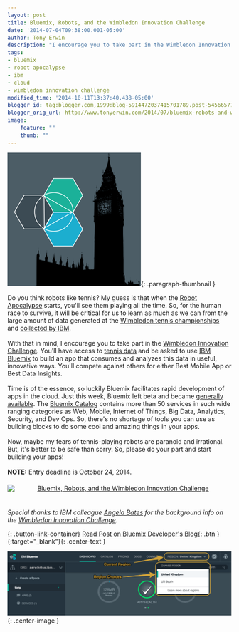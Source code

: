 ```yaml
---
layout: post
title: Bluemix, Robots, and the Wimbledon Innovation Challenge
date: '2014-07-04T09:38:00.001-05:00'
author: Tony Erwin
description: "I encourage you to take part in the Wimbledon Innovation Challenge. When the Robot Apocalypse starts, I think you'll see robots playing tennis all the time. For the human race to survive, it will be critical for us to learn as much as we can from the large amount of data generated at the Wimbledon tennis championships and collected by IBM."
tags:
- bluemix
- robot apocalypse
- ibm
- cloud
- wimbledon innovation challenge
modified_time: '2014-10-11T13:37:40.438-05:00'
blogger_id: tag:blogger.com,1999:blog-5914472037415701789.post-5456657761509708144
blogger_orig_url: http://www.tonyerwin.com/2014/07/bluemix-robots-and-wimbledon-innovation.html
image:
    feature: ""
    thumb: ""
---
```


![Bluemix UI Updates: Bluemix & Big Ben](/images/2014-11-20-bluemix-london-now-live/bluemixBigBen300.png){: .paragraph-thumbnail }

<!-- Adding hidden thumb because Blogger does weird cropping --> <img border="0" src="http://4.bp.blogspot.com/-6PgVrgplO3c/U-68yf9aPEI/AAAAAAADqgM/GGKJzphT5tM/s1600/robot_tennisThumbRatio.png" width="72" height="72" style="display:none;" />  <div style="margin-top: 0px;">Do you think robots like tennis? My guess is that when the <a href="https://www.youtube.com/watch?v=DBAYIK8CdPc" target="_blank">Robot Apocalypse</a> starts, you'll see them playing all the time. So, for the human race to survive, it will be critical for us to learn as much as we can from the large amount of data generated at the <a href="http://www.wimbledon.com/index.html" target="_blank">Wimbledon tennis championships</a> and <a href="http://wimbledoninsights.com/ibm-wimbledon/" target="_blank">collected by IBM</a>.<br /><br /></div><div style="margin-top: 0px;">With that in mind, I encourage you to take part in the <a href="http://www-05.ibm.com/uk/wimbledon_innovation_challenge/index.html" target="_blank">Wimbledon Innovation Challenge</a>. You'll have access to <a href="http://www-05.ibm.com/uk/wimbledon_innovation_challenge/data/Wimbledon_2013_Sample_Point_by_Point_data.csv">tennis data</a> and be asked to use <a href="https://www.bluemix.net/" target="_blank">IBM Bluemix</a> to build an app that consumes and analyzes this data in useful, innovative ways. You'll compete against others for either Best Mobile App or Best Data Insights. <br /><br /></div>Time is of the essence, so luckily Bluemix facilitates rapid development of apps in the cloud. Just this week, Bluemix left beta and became <a href="https://developer.ibm.com/bluemix/2014/06/30/general-availability/" target="_blank">generally available</a>. The <a href="https://ace.ng.bluemix.net/#/store/cloudOEPaneId=store" target="_blank">Bluemix Catalog</a> contains more than 50 services in such wide ranging categories as Web, Mobile, Internet of Things, Big Data, Analytics, Security, and Dev Ops. So, there's no shortage of tools you can use as building blocks to do some cool and amazing things&nbsp;in your apps.<br /><br />Now, maybe my fears of tennis-playing robots are paranoid and irrational. But, it's better to be safe than sorry. So, please do your part and start building your apps!<br /><br /><b>NOTE:</b> Entry deadline is October 24, 2014.<br /><a href="http://www-05.ibm.com/uk/wimbledon_innovation_challenge/index.html" target="_blank"><img alt="Bluemix, Robots, and the Wimbledon Innovation Challenge" src="http://4.bp.blogspot.com/-4Ta1wvVze04/VDl4RsrZKgI/AAAAAAADxHE/AhrhZGAD6lM/s1600/robots_tennis.png" style="display: block; height: auto; margin: 20px auto; max-height: 388px; max-width: 872px; position: relative; text-align: center; width: 100%;padding: 0px;" /></a><br /><em>Special thanks to IBM colleague <a href="https://twitter.com/angelajbates" target="_blank">Angela Bates</a> for the background info on the <a href="http://www-05.ibm.com/uk/wimbledon_innovation_challenge/index.html" target="_blank">Wimbledon Innovation Challenge</a>.</em>

{: .button-link-container}
[Read Post on Bluemix Developer's Blog](https://www.ibm.com/blogs/bluemix/2014/11/bluemix-london/){: .btn }{:target="_blank"}{: .center-text }

![Bluemix UI Updates: Region Selector](/images/2014-11-20-bluemix-london-now-live/bluemixRegionsPulldown_annotated.png){: .center-image }